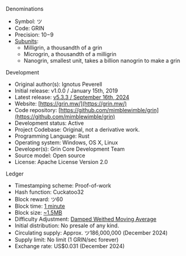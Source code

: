 Denominations
- Symbol:  ツ 
- Code:  GRIN
- Precision:  10−9
- [Subunits](https://github.com/mimblewimble/grin/blob/master/core/src/consensus.rs#L36-L40):
  - Milligrin, a thousandth of a grin
  - Microgrin, a thousandth of a milligrin
  - Nanogrin, smallest unit, takes a billion nanogrin to make a grin

Development
- Original author(s):  Ignotus Peverell
- Initial release:  v1.0.0 / January 15th, 2019
- Latest release:  [v5.3.3 / September 16th, 2024](https://grin.mw/download)
- Website:  [https://grin.mw/](https://grin.mw/)
- Code repository:  [https://github.com/mimblewimble/grin](https://github.com/mimblewimble/grin)
- Development status:  Active
- Project Codebase:  Original, not a derivative work. 
- Programming Language:  Rust
- Operating system:  Windows, OS X, Linux
- Developer(s):  Grin Core Development Team
- Source model:  Open source
- License:  Apache License Version 2.0

Ledger
- Timestamping scheme:  Proof-of-work
- Hash function:  Cuckatoo32
- Block reward:  ツ60
- Block time: [1 minute](https://github.com/mimblewimble/grin/blob/master/core/src/consensus.rs#L36-L40)
- Block size: [~1.5MB](https://github.com/mimblewimble/grin/blob/master/core/src/consensus.rs#L110C1-L122C42)
- Difficulty Adjustment: [Damped Weithed Moving Average](https://github.com/mimblewimble/grin/blob/master/core/src/consensus.rs#L174)
- Initial distribution:  No presale of any kind.
- Circulating supply:  Approx. ツ186,000,000 (December 2024)
- Supply limit:  No limit (1 GRIN/sec forever)
- Exchange rate:  US$0.031 (December 2024)
